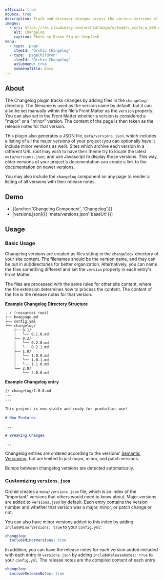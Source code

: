 ```yaml
---
official: true
noDocs: true
description: Track and discover changes across the various versions of your library or application.
images:
  - src: https://res.cloudinary.com/orchid/image/upload/c_scale,w_300,e_blur:150/v1524974267/plugins/changelog.jpg
    alt: Changelog
    caption: Photo by Baron Fig on Unsplash
menu:
  - type: 'page'
    itemId: 'Orchid Changelog'
  - type: 'pageChildren'
    itemId: 'Orchid Changelog'
    asSubmenu: true
    submenuTitle: Docs
---
```


## About

The Changelog plugin tracks changes by adding files in the `changelog/` directory. The filename is used as the version
name by default, but it can also be set manually within the file's Front Matter as the `version` property. You can also 
set in the Front Matter whether a version is considered a "major" or a "minor" version. The content of the page is then
taken as the release notes for that version.

This plugin also generates a JSON file, `meta/versions.json`, which includes a listing of all the major versions of your
project (you can optionally have it include minor versions as well). Sites which archive each version in a different URL
root may wish to have their theme try to locate the latest `meta/versions.json`, and use Javascript to display those 
versions. This way, older versions of your project's documentation can create a link to the documentation on newer 
versions.

You may also include the `changelog` component on any page to render a listing of all versions with their release notes.

## Demo

- {{anchor('Changelog Component', 'Changelog')}}
- [versions.json]({{ 'meta/versions.json'|baseUrl }})

## Usage

### Basic Usage
Changelog versions are created as files sitting in the `changelog/` directory of your site content. The filenames should
be the version name, and they can be put in subdirectories for better organization. Alternatively, you can name the 
files something different and set the `version` property in each entry's Front Matter.

The files are processed with the 
same rules for other site content, where the file extension determines how to process the content. The content of the 
file is the release notes for that version.

**Example Changelog Directory Structure**
```text
. / (resources root)
├── homepage.md
├── config.yml
└── changelog/
    ├── 0.1/
    |   └── 0.1.0.md
    ├── 0.2/
    |   └── 0.2.0.md
    |   └── 0.2.1.md
    ├── 1.0/
    |   └── 1.0.0.md
    |   └── 1.0.1.md
    |   └── 1.1.0.md
    └── 2.0/
        └── 2.0.0.md
```


**Example Changelog entry**
```markdown
// changelog/1.0.0.md 
---
---

This project is now stable and ready for production use!

# New Features

...

# Breaking Changes

...
```

Changelog entries are ordered according to the versions' [Semantic Versioning](https://semver.org), but are limited to
just major, minor, and patch versions.

Bumps between changelog versions are detected automatically. 

### Customizing `versions.json`

Orchid creates a `meta/versions.json` file, which is an index of the "important" versions that others would need to know
about. Major versions are added to `versions.json` by default. Each entry contains the version number and whether that version
was a major, minor, or patch change or not.

You can also have minor versions added to this index by adding `includeMinorVersions: true` to your `config.yml`:

```yaml
changelog:
  includeMinorVersions: true
```

In addition, you can have the release notes for each version added included with each entry in `versions.json` by adding
`includeReleaseNotes: true` to your `config.yml`. The release notes are the compiled content of each entry:

```yaml
changelog:
  includeReleaseNotes: true
```